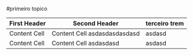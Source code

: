 #primeiro topico


First Header  | Second Header 					| terceiro trem |
------------- | ------------- 					| -------------  	|
Content Cell  | Content Cell asdasdasdasdasd 	| asdasd |
Content Cell  | Content Cell asdasdasd		 	| asdasd |